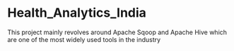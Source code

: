 # Health_Analytics_India
This project mainly revolves around Apache Sqoop and Apache Hive which are one of the most widely used tools in the industry
